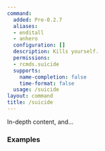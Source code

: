 ```yaml
---
command:
  added: Pre-0.2.7
  aliases:
  - enditall
  - anhero
  configuration: []
  description: Kills yourself.
  permissions:
  - rcmds.suicide
  supports:
    name-completion: false
    time-format: false
  usage: /suicide
layout: command
title: /suicide
---
```


In-depth content, and...

### Examples

